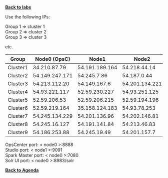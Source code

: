 **[Back to labs](./..)**


Use the following IPs:  

Group 1 => cluster 1  
Group 2 => cluster 2  
Group 3 => cluster 3

etc.


|  Group    |  Node0 (OpsC)  |  Node1         | Node2               |  
|-----------|----------------|----------------|---------------------|
| Cluster1  | 34.210.87.79   | 54.191.189.164 | 54.218.44.14        |
| Cluster2  | 54.149.247.171 | 54.245.7.86    | 54.187.0.44         |   
| Cluster3  | 54.213.112.20  | 54.149.167.6   | 54.201.134.221      |
| Cluster4  | 54.93.221.117  | 52.59.230.227  | 54.93.251.125       |
| Cluster5  | 52.59.206.53   | 52.59.206.215  | 52.59.194.196       |
| Cluster6  | 52.59.219.164  | 35.158.124.183 | 54.93.78.253        |
| Cluster7  | 54.245.134.229 | 54.201.136.96  | 54.202.146.81       |
| Cluster8  | 54.245.16.127  | 54.191.141.84  | 54.213.46.83        |  
| Cluster9  | 54.186.253.88  | 54.245.19.49   | 54.201.157.7        |  





OpsCenter port: < node0 >:8888    
Studio port: < node1 >:9091   
Spark Master port: < node0 >:7080   
Solr UI port: < node0 >:8983/solr   



**[Back to Agenda](./..)**
